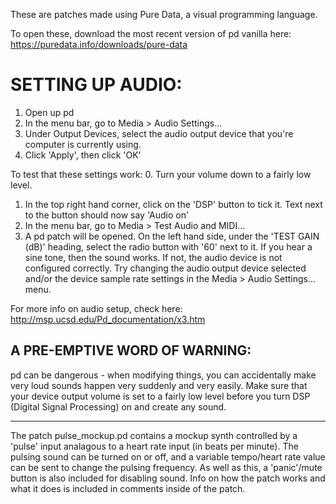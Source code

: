 These are patches made using Pure Data, a visual programming language.

To open these, download the most recent version of pd vanilla here:
https://puredata.info/downloads/pure-data

# SETTING UP AUDIO:

1. Open up pd
2. In the menu bar, go to Media > Audio Settings...
3. Under Output Devices, select the audio output device that you're computer is currently using.
4. Click 'Apply', then click 'OK'

To test that these settings work:
0. Turn your volume down to a fairly low level.
1. In the top right hand corner, click on the 'DSP' button to tick it. Text next to the button should now say 'Audio on'
2. In the menu bar, go to Media > Test Audio and MIDI...
3. A pd patch will be opened. On the left hand side, under the 'TEST GAIN (dB)' heading, select the radio button with '60' next to it.
If you hear a sine tone, then the sound works. 
If not, the audio device is not configured correctly. Try changing the audio output device selected and/or the device sample rate settings in the Media > Audio Settings... menu.

For more info on audio setup, check here:
http://msp.ucsd.edu/Pd_documentation/x3.htm


## A PRE-EMPTIVE WORD OF WARNING:
pd can be dangerous - when modifying things, you can accidentally make very loud sounds happen very suddenly and very easily.
Make sure that your device output volume is set to a fairly low level before you turn DSP (Digital Signal Processing) on and create any sound.


--------------------------------------------------------------------------------


The patch pulse_mockup.pd contains a mockup synth controlled by a 'pulse' input analagous to a heart rate input (in beats per minute).
The pulsing sound can be turned on or off, and a variable tempo/heart rate value can be sent to change the pulsing frequency.
As well as this, a 'panic'/mute button is also included for disabling sound.
Info on how the patch works and what it does is included in comments inside of the patch.
